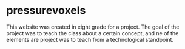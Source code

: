 ﻿# pressurevoxels
This website was created in eight grade for a project. The goal of the project was to teach the class about a certain concept, and ne of the elements are project was to teach from a technological standpoint. 
